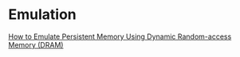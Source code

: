 # Emulation

[How to Emulate Persistent Memory Using Dynamic Random-access Memory (DRAM)](https://www.intel.com/content/www/us/en/developer/articles/training/how-to-emulate-persistent-memory-on-an-intel-architecture-server.html)
